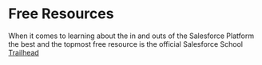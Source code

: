 # Free Resources

When it comes to learning about the in and outs of the Salesforce Platform the best and the topmost free resource is the official Salesforce School [Trailhead](https://trailhead.salesforce.com/)
